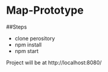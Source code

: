 # Map-Prototype

##Steps
* clone perository
* npm install
* npm start

Project will be at http://localhost:8080/
